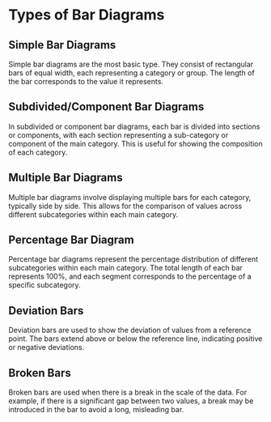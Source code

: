 # Types of Bar Diagrams

## Simple Bar Diagrams

Simple bar diagrams are the most basic type. They consist of rectangular bars of equal width, each representing a category or group. The length of the bar corresponds to the value it represents.

## Subdivided/Component Bar Diagrams

In subdivided or component bar diagrams, each bar is divided into sections or components, with each section representing a sub-category or component of the main category. This is useful for showing the composition of each category.

## Multiple Bar Diagrams

Multiple bar diagrams involve displaying multiple bars for each category, typically side by side. This allows for the comparison of values across different subcategories within each main category.

## Percentage Bar Diagram

Percentage bar diagrams represent the percentage distribution of different subcategories within each main category. The total length of each bar represents 100%, and each segment corresponds to the percentage of a specific subcategory.

## Deviation Bars

Deviation bars are used to show the deviation of values from a reference point. The bars extend above or below the reference line, indicating positive or negative deviations.

## Broken Bars

Broken bars are used when there is a break in the scale of the data. For example, if there is a significant gap between two values, a break may be introduced in the bar to avoid a long, misleading bar.
